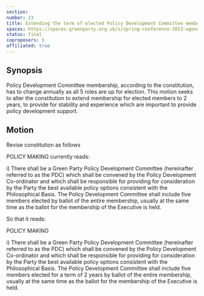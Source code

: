 ```yaml
---
section:
number: 23
title: Extending the term of elected Policy Development Committee membership
spaces: https://spaces.greenparty.org.uk/s/spring-conference-2023-agenda-forum/?contentId=119390
status: final
coproposers: 5
affiliated: true
---
```

## Synopsis
Policy Development Committee membership, according to the constitution, has to change annually as all 5 roles are up for election. This motion seeks to alter the constitution to extend membership for elected members to 2 years, to provide for stability and experience which are important to provide policy development support.

## Motion
Revise constitution as follows

POLICY MAKING currently reads:

i) There shall be a Green Party Policy Development Committee (hereinafter referred to as the PDC) which shall be convened by the Policy Development Co-ordinator and which shall be responsible for providing for consideration by the Party the best available policy options consistent with the Philosophical Basis. The Policy Development Committee shall include five members elected by ballot of the entire membership, usually at the same time as the ballot for the membership of the Executive is held.

So that it reads:

POLICY MAKING

i) There shall be a Green Party Policy Development Committee (hereinafter referred to as the PDC) which shall be convened by the Policy Development Co-ordinator and which shall be responsible for providing for consideration by the Party the best available policy options consistent with the Philosophical Basis. The Policy Development Committee shall include five members elected for a term of 2 years by ballot of the entire membership, usually at the same time as the ballot for the membership of the Executive is held.
